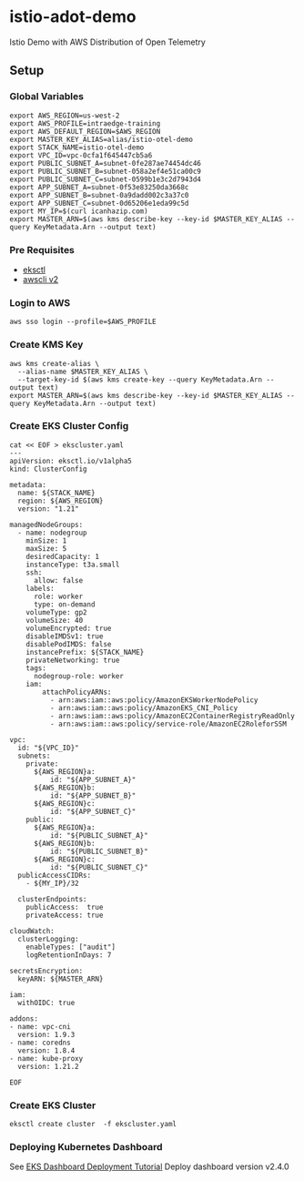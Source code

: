 # istio-adot-demo

Istio Demo with AWS Distribution of Open Telemetry

## Setup

### Global Variables

```shell
export AWS_REGION=us-west-2
export AWS_PROFILE=intraedge-training
export AWS_DEFAULT_REGION=$AWS_REGION
export MASTER_KEY_ALIAS=alias/istio-otel-demo
export STACK_NAME=istio-otel-demo
export VPC_ID=vpc-0cfa1f645447cb5a6
export PUBLIC_SUBNET_A=subnet-0fe287ae74454dc46
export PUBLIC_SUBNET_B=subnet-058a2ef4e51ca00c9
export PUBLIC_SUBNET_C=subnet-0599b1e3c2d7943d4
export APP_SUBNET_A=subnet-0f53e83250da3668c
export APP_SUBNET_B=subnet-0a9dadd002c3a37c0
export APP_SUBNET_C=subnet-0d65206e1eda99c5d
export MY_IP=$(curl icanhazip.com)
export MASTER_ARN=$(aws kms describe-key --key-id $MASTER_KEY_ALIAS --query KeyMetadata.Arn --output text)

```

### Pre Requisites
- [eksctl](https://docs.aws.amazon.com/eks/latest/userguide/eksctl.html)
- [awscli v2](https://aws.amazon.com/cli/)

### Login to AWS

```shell
aws sso login --profile=$AWS_PROFILE
```

### Create KMS Key

```shell
aws kms create-alias \
  --alias-name $MASTER_KEY_ALIAS \
  --target-key-id $(aws kms create-key --query KeyMetadata.Arn --output text)
export MASTER_ARN=$(aws kms describe-key --key-id $MASTER_KEY_ALIAS --query KeyMetadata.Arn --output text)

```

### Create EKS Cluster Config
```shell
cat << EOF > ekscluster.yaml
---
apiVersion: eksctl.io/v1alpha5
kind: ClusterConfig

metadata:
  name: ${STACK_NAME}
  region: ${AWS_REGION}
  version: "1.21"

managedNodeGroups:
  - name: nodegroup
    minSize: 1
    maxSize: 5
    desiredCapacity: 1
    instanceType: t3a.small
    ssh:
      allow: false
    labels:
      role: worker
      type: on-demand
    volumeType: gp2
    volumeSize: 40
    volumeEncrypted: true
    disableIMDSv1: true
    disablePodIMDS: false
    instancePrefix: ${STACK_NAME}
    privateNetworking: true
    tags:
      nodegroup-role: worker
    iam:
        attachPolicyARNs:
          - arn:aws:iam::aws:policy/AmazonEKSWorkerNodePolicy
          - arn:aws:iam::aws:policy/AmazonEKS_CNI_Policy
          - arn:aws:iam::aws:policy/AmazonEC2ContainerRegistryReadOnly
          - arn:aws:iam::aws:policy/service-role/AmazonEC2RoleforSSM

vpc:
  id: "${VPC_ID}"
  subnets:
    private:
      ${AWS_REGION}a:
          id: "${APP_SUBNET_A}"
      ${AWS_REGION}b:
          id: "${APP_SUBNET_B}"
      ${AWS_REGION}c:
          id: "${APP_SUBNET_C}"
    public:
      ${AWS_REGION}a:
          id: "${PUBLIC_SUBNET_A}"
      ${AWS_REGION}b:
          id: "${PUBLIC_SUBNET_B}"
      ${AWS_REGION}c:
          id: "${PUBLIC_SUBNET_C}"
  publicAccessCIDRs:
    - ${MY_IP}/32

  clusterEndpoints:
    publicAccess:  true
    privateAccess: true

cloudWatch:
  clusterLogging:
    enableTypes: ["audit"]
    logRetentionInDays: 7
  
secretsEncryption:
  keyARN: ${MASTER_ARN}

iam:
  withOIDC: true  

addons:
- name: vpc-cni
  version: 1.9.3
- name: coredns
  version: 1.8.4
- name: kube-proxy
  version: 1.21.2

EOF
```

### Create EKS Cluster

```shell
eksctl create cluster  -f ekscluster.yaml
```

### Deploying Kubernetes Dashboard
See [EKS Dashboard Deployment Tutorial](https://docs.aws.amazon.com/eks/latest/userguide/dashboard-tutorial.html)
Deploy dashboard version v2.4.0
